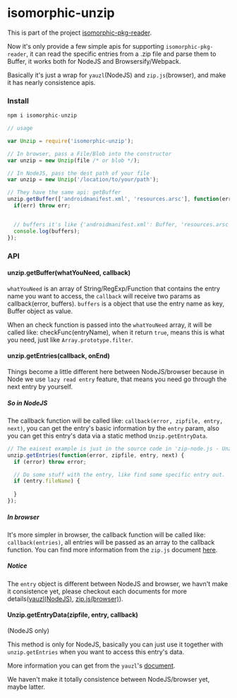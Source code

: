 # isomorphic-unzip

This is part of the project [isomorphic-pkg-reader](https://npmjs.com/package/isomorphic-pkg-reader).

Now it's only provide a few simple apis for supporting `isomorphic-pkg-reader`,
it can read the specific entries from a .zip file and parse them to Buffer, it works both for NodeJS and Browsersify/Webpack.

Basically it's just a wrap for `yauzl`(NodeJS) and `zip.js`(browser), and make it has nearly consistence apis. 

### Install

``` js
npm i isomorphic-unzip
```

```javascript
// usage

var Unzip = require('isomorphic-unzip');

// In browser, pass a File/Blob into the constructor
var unzip = new Unzip(file /* or blob */);

// In NodeJS, pass the dest path of your file
var unzip = new Unzip('/location/to/your/path');

// They have the same api: getBuffer
unzip.getBuffer(['androidmanifest.xml', 'resources.arsc'], function(err, buffers) {
  if(err) throw err;


  // buffers it's like {'androidmanifest.xml': Buffer, 'resources.arsc': Buffer}
  console.log(buffers);
});

```

### API

#### unzip.getBuffer(whatYouNeed, callback)
`whatYouNeed` is an array of String/RegExp/Function that contains the entry name you want to access, the `callback` will receive two params as callback(error, buffers).
`buffers` is a object that use the entry name as key, Buffer object as value.

When an check function is passed into the `whatYouNeed` array, it will be called like: 
checkFunc(entryName), when it return `true`, means this is what you need, just like `Array.prototype.filter`.


#### unzip.getEntries(callback, onEnd)

Things become a little different here between NodeJS/browser because in Node we use `lazy read entry` feature,
that means you need go through the next entry by yourself.
   
##### So in NodeJS
The callback function will be called like: `callback(error, zipfile, entry, next)`,
you can get the entry's basic information by the `entry` param, also you can get this entry's data via a static method `Unzip.getEntryData`.

```javascript
// The eaisest example is just in the source code in 'zip-node.js - Unzip.prototype.getBuffer'
unzip.getEntries(function(error, zipfile, entry, next) {
  if (error) throw error;

  // Do some stuff with the entry, like find some specific entry out.
  if (entry.fileName) {
  
  }
});

```
 
##### In browser
It's more simpler in browser, the callback function will be called like: `callback(entries)`, all entries will be passed as an array to the callback function.
You can find more information from the `zip.js` document [here](http://gildas-lormeau.github.io/zip.js/core-api.html).


##### Notice
The `entry` object is different between NodeJS and browser, we havn't make it consistence yet, please checkout each documents for more details([yauzl(NodeJS)](https://www.npmjs.com/package/yauzl#class-entry), [zip.js(browser)](http://gildas-lormeau.github.io/zip.js/core-api.html)).


#### Unzip.getEntryData(zipfile, entry, callback)
(NodeJS only)

This method is only for NodeJS, basically you can just use it together with `unzip.getEntries` when you want to access this entry's data.

More information you can get from the `yauzl`'s [document](https://www.npmjs.com/package/yauzl#usage).

We haven't make it totally consistence between NodeJS/browser yet, maybe latter.
 
